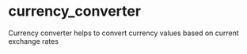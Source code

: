 # currency_converter
Currency converter helps to convert currency values based on current exchange rates
